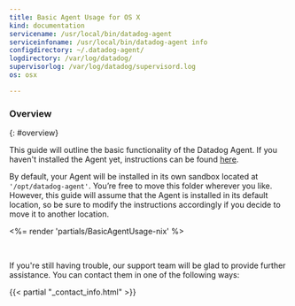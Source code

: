```yaml
---
title: Basic Agent Usage for OS X
kind: documentation
servicename: /usr/local/bin/datadog-agent
serviceinfoname: /usr/local/bin/datadog-agent info
configdirectory: ~/.datadog-agent/
logdirectory: /var/log/datadog/
supervisorlog: /var/log/datadog/supervisord.log
os: osx

---
```


<!--
======================================================
Overview
======================================================
-->

### Overview
{: #overview}

This guide will outline the basic functionality of the Datadog Agent.
If you haven't installed the Agent yet, instructions can be found
<a href='https://app.datadoghq.com/account/settings#agent/mac'>here</a>.<br/>

By default, your Agent will be installed in its own sandbox located at <code> '/opt/datadog-agent'</code>.
You’re free to move this folder wherever you like.
However, this guide will assume that the Agent is installed in its default location, so be sure to modify the
instructions accordingly if you decide to move it to another location.


<%= render 'partials/BasicAgentUsage-nix' %>

<br/>

If you're still having trouble, our support team will be glad to provide further assistance.
You can contact them in one of the following ways:

{{< partial "_contact_info.html" >}}

